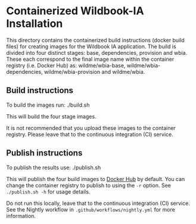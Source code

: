 # Containerized Wildbook-IA Installation

This directory contains the containerized build instructions (docker build files) for creating images for the Wildbook IA application. The build is divided into four distinct stages: base, dependencies, provision and wbia. These each correspond to the final image name within the container registry (i.e. Docker Hub) as: wildme/wbia-base, wildme/wbia-dependencies, wildme/wbia-provision and wildme/wbia.

## Build instructions

To build the images run:
    ./build.sh

This will build the four stage images.

It is not recommended that you upload these images to the container registry. Please leave that to the continuous integration (CI) service.

## Publish instructions

To publish the results use:
    ./publish.sh

This will publish the four build images to [Docker Hub](https://hub.docker.com) by default. You can change the container registry to publish to using the `-r` option. See `./publish.sh -h` for usage details.

Do not run this locally, leave that to the continuous integration (CI) service. See the Nightly workflow in `.github/workflows/nightly.yml` for more information.
